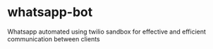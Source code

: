 # whatsapp-bot
 Whatsapp automated using twilio sandbox for effective and efficient communication between clients
